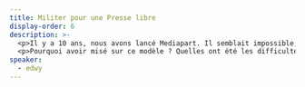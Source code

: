 ```yaml
---
title: Militer pour une Presse libre
display-order: 6
description: >-
  <p>Il y a 10 ans, nous avons lancé Mediapart. Il semblait impossible, alors, de construire une offre journalistique qui vivrait de l’unique soutien de ses lecteurs. Et pourtant, 10 an après, Mediapart a su trouver sa place.</p>
  <p>Pourquoi avoir misé sur ce modèle ? Quelles ont été les difficultés et comment les avons-nous surmontées ? Quel potentiel pour des initiatives qui voudraient se lancer aujourd’hui ?</p>
speaker:
  - edwy
---
```

